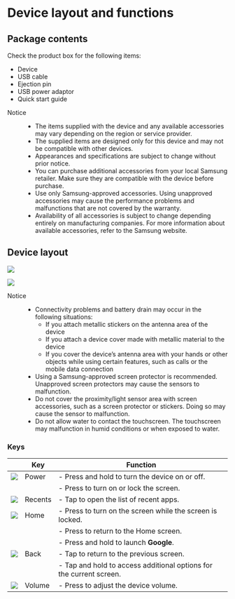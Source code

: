# Device layout and functions

## Package contents
Check the product box for the following items:
- Device
- USB cable
- Ejection pin
- USB power adaptor
- Quick start guide

<dl>
    <dt>Notice</dt>
    <dd>

- The items supplied with the device and any available accessories may vary depending on the region or service provider.
- The supplied items are designed only for this device and may not be compatible with other devices.
- Appearances and specifications are subject to change without prior notice.
- You can purchase additional accessories from your local Samsung retailer. Make sure they are compatible with the device before purchase.
- Use only Samsung-approved accessories. Using unapproved accessories may cause the performance problems and malfunctions that are not covered by the warranty.
- Availability of all accessories is subject to change depending entirely on manufacturing companies. For more information about available accessories, refer to the Samsung website.

</dd>
</dl>

## Device layout
![](../images/S-open.png)

![](../images/S-close.png)

<dl>
    <dt>Notice</dt>
    <dd>

- Connectivity problems and battery drain may occur in the following situations:
  * If you attach metallic stickers on the antenna area of the device
  * If you attach a device cover made with metallic material to the device
  * If you cover the device’s antenna area with your hands or other objects while using certain features, such as calls or the mobile data connection
- Using a Samsung-approved screen protector is recommended. Unapproved screen protectors may cause the sensors to malfunction.
- Do not cover the proximity/light sensor area with screen accessories, such as a screen protector or stickers. Doing so may cause the sensor to malfunction.
- Do not allow water to contact the touchscreen. The touchscreen may malfunction in humid conditions or when exposed to water.

</dd></dl>

### Keys

|  |Key| Function |
| --- |---| -------- |
| ![](../images/B-power.png) | Power |- Press and hold to turn the device on or off.
| | | - Press to turn on or lock the screen. |
| ![](../images/B-recents.png) | Recents |- Tap to open the list of recent apps. |
| ![](../images/B-home.png) | Home |- Press to turn on the screen while the screen is locked. |
| | | - Press to return to the Home screen.
| | | - Press and hold to launch **Google**.
| ![](../images/B-back.png) | Back | - Tap to return to the previous screen.
| | | - Tap and hold to access additional options for the current screen.
| ![](../images/B-vol.png) | Volume | - Press to adjust the device volume.
